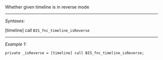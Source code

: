 Whether given timeline is in reverse mode


---
*Syntaxes:*

[timeline] call `BIS_fnc_timeline_isReverse`

---
*Example 1:*

```sqf
private _isReverse = [timeline] call BIS_fnc_timeline_isReverse;
```